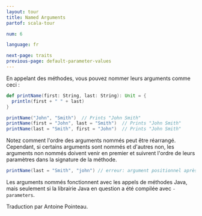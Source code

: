 ```yaml
---
layout: tour
title: Named Arguments
partof: scala-tour

num: 6

language: fr

next-page: traits
previous-page: default-parameter-values
---
```


En appelant des méthodes, vous pouvez nommer leurs arguments comme ceci :

```scala mdoc
def printName(first: String, last: String): Unit = {
  println(first + " " + last)
}

printName("John", "Smith")  // Prints "John Smith"
printName(first = "John", last = "Smith")  // Prints "John Smith"
printName(last = "Smith", first = "John")  // Prints "John Smith"
```

Notez comment l'ordre des arguments nommés peut être réarrangé. Cependant, si certains arguments sont nommés et d'autres non, les arguments non nommés doivent venir en premier et suivrent l'ordre de leurs paramètres dans la signature de la méthode.

```scala mdoc:fail
printName(last = "Smith", "john") // erreur: argument positionnel après un argument nommé
```

Les arguments nommés fonctionnent avec les appels de méthodes Java, mais seulement si la librairie Java en question a été compilée avec `-parameters`.

Traduction par Antoine Pointeau.